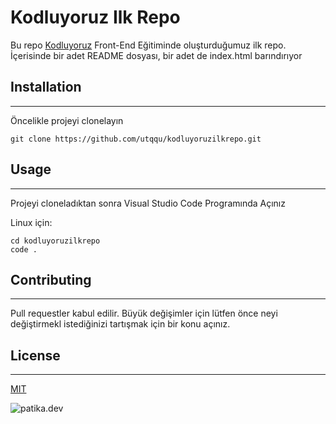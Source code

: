 # **Kodluyoruz Ilk Repo**
Bu repo [Kodluyoruz](https://www.kodluyoruz.org) Front-End Eğitiminde oluşturduğumuz ilk repo. İçerisinde bir adet README dosyası, bir adet de index.html barındırıyor


## **Installation**
-------------------
Öncelikle projeyi clonelayın

```
git clone https://github.com/utqqu/kodluyoruzilkrepo.git
```

## **Usage**
------------------------
Projeyi cloneladıktan sonra Visual Studio Code Programında Açınız

Linux için:
```
cd kodluyoruzilkrepo
code .
```

## **Contributing**
--------------------
Pull requestler kabul edilir. Büyük değişimler için lütfen önce neyi değiştirmekl istediğinizi tartışmak için bir konu açınız.


## **License**
-------------------------
[MIT](https://choosealicense.com/licenses/mit/)

![patika.dev](https://raw.githubusercontent.com/CeSeDu/kodluyoruzilkrepo/main/resim/patikaLogo.png)
